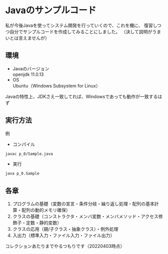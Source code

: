 # Javaのサンプルコード
私が今後Javaを使ってシステム開発を行っていくので、これを機に、
復習しつつ自分でサンプルコードを作成してみることにしました。
（決して説明がうまいとは言えませんが）

## 環境
- Javaのバージョン  
openjdk 11.0.13
- OS  
Ubuntu（Windows Subsystem for Linux）

Javaの特性上、JDKさえ一致してれば、Windowsであっても動作が一致するはず

## 実行方法
例
- コンパイル  
```bash
javac p_0/Sample.java
```
- 実行  
```bash
java p_0.Sample
```

## 各章
1. プログラムの基礎（変数の宣言・条件分岐・繰り返し処理・配列の基本計算・配列の動的メモリ確保）
2. クラスの基礎（コンストラクタ・メンバ変数・メンバメソッド・アクセス修飾子・定数・静的変数）
3. クラスの応用（親/子クラス・抽象クラス）・例外処理
4. 入出力（標準入力・ファイル入力・ファイル出力）

コレクションあたりまでやるつもりです（20220403時点）
